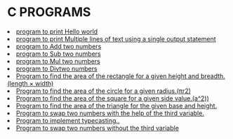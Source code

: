 <h1> C PROGRAMS</h1>
<li><a href="Helloworld.c"> program to print Hello world</li>
<li><a href="Multipleline.c"> program to print Multiple lines of text using a single output statement</li>
<li><a href="Add.c"> program to Add two numbers</li>
<li><a href="Sub.c"> program to Sub two numbers</li>
<li><a href="Mul.c"> program to Mul two numbers</li>
<li><a href="Div.c"> program to Divtwo numbers</li>
<li><a href="Rectangle.c"> Program to find the area of the rectangle for a given height and breadth.(length × width)
</li>
<li><a href="Circle.c"> Program to find the area of the circle for a given radius.(πr2)</li>
<li><a href="Squre.c">  Program to find the area of the square for a given side value.(a^2))</li>
<li><a href="Triangle.c"> Program to find the area of the triangle for the given base and height.
</li>
<li><a href="Swap.c"> Program to swap two numbers with the help of the third variable.</li>
<li><a href="Typecasting.c"> Program to implement typecasting..</li>
<li><a href="Swapping.c">  Program to swap two numbers without the third variable</li>
